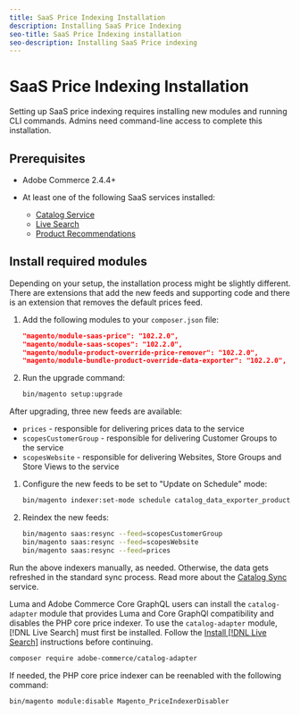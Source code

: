 ```yaml
---
title: SaaS Price Indexing Installation
description: Installing SaaS Price Indexing
seo-title: SaaS Price Indexing installation
seo-description: Installing SaaS Price indexing
---
```

# SaaS Price Indexing Installation

Setting up SaaS price indexing requires installing new modules and running CLI commands. Admins need command-line access to complete this installation.

## Prerequisites

* Adobe Commerce 2.4.4+
* At least one of the following SaaS services installed:

    * [Catalog Service](../catalog-service/overview.md)
    * [Live Search](../live-search/guide-overview.md)
    * [Product Recommendations](../product-recommendations/guide-overview.md)

## Install required modules

Depending on your setup, the installation process might be slightly different.
There are extensions that add the new feeds and supporting code and there is an extension that removes the default prices feed.

1. Add the following modules to your `composer.json` file:

    ```json
    "magento/module-saas-price": "102.2.0",
    "magento/module-saas-scopes": "102.2.0",
    "magento/module-product-override-price-remover": "102.2.0",
    "magento/module-bundle-product-override-data-exporter": "102.2.0",
    ```

1. Run the upgrade command:

    ```bash
    bin/magento setup:upgrade
    ```

After upgrading, three new feeds are available:

* `prices` - responsible for delivering prices data to the service
* `scopesCustomerGroup` - responsible for delivering Customer Groups to the service 
* `scopesWebsite` - responsible for delivering Websites, Store Groups and Store Views to the service


1. Configure the new feeds to be set to "Update on Schedule" mode:

    ```bash
    bin/magento indexer:set-mode schedule catalog_data_exporter_product_prices scopes_customergroup_data_exporter scopes_website_data_exporter
    ```

1. Reindex the new feeds:

    ```bash
    bin/magento saas:resync --feed=scopesCustomerGroup
    bin/magento saas:resync --feed=scopesWebsite
    bin/magento saas:resync --feed=prices
    ```

Run the above indexers manually, as needed. Otherwise, the data gets refreshed in the standard sync process. Read more about the [Catalog Sync](../landing/catalog-sync.md) service.

Luma and Adobe Commerce Core GraphQL users can install the `catalog-adapter` module that provides Luma and Core GraphQl compatibility and disables the PHP core price indexer.
To use the `catalog-adapter` module, [!DNL Live Search] must first be installed. Follow the [Install [!DNL Live Search]](../live-search/install.md) instructions before continuing.

```bash
composer require adobe-commerce/catalog-adapter
```

If needed, the PHP core price indexer can be reenabled with the following command:

```bash
bin/magento module:disable Magento_PriceIndexerDisabler
```

